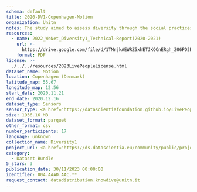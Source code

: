 ```yaml
---
schema: default
title: 2020-DV1-Copenhagen-Motion
organization: Unitn
notes: The study aimed to assess diversity through the social practices and daily behaviors of university students from eight different countries. The research was carried out in two phases. Initially, a large sample of students from Denmark, Italy, Mongolia, Paraguay, the United Kingdom, China, Mexico, and India, completed a survey on their social practices, as well as their socio-demographic, cultural, and psychological elements. In the second phase, a sub-sample of the respondents engaged in a four-week data collection by using an innovative smartphone application called iLog. This app collected data from thirty-four smartphone sensors around the clock, allowing for an in-depth investigation into the diversity and daily routines of university students across countries, both synchronically and diachronically.
resources:
  - name: 2022_WeNet_Diversity1_Technical-Report(2020-2021)
    url: >-
      https://drive.google.com/file/d/1TMrjkAEWRZ5xhETJKOCnERgh_Z06PO2E/view?usp=drive_link
    format: PDF
license: >-
  ./../../resources/2023LivePeopleLicense.html
dataset_name: Motion
location: Copenhagen (Denmark)
latitude_map: 55.67
longitude_map: 12.56
start_date: 2020.11.21
end_date: 2020.12.16
dataset_type: Sensors
sensor_type: <a href="https://datascientiafoundation.github.io/LivePeople/datasets/2020-DV1-Copenhagen-Accelerometer%20Event/">accelerometer</a>, <a href="https://datascientiafoundation.github.io/LivePeople/datasets/2020-DV1-Copenhagen-Activities%20Per%20Label/">activities per label</a>,<a href="https://datascientiafoundation.github.io/LivePeople/datasets/2020-DV1-Copenhagen-Activities%20Per%20Time/"> activities per time </a>, <a href="https://datascientiafoundation.github.io/LivePeople/datasets/2020-DV1-Copenhagen-Step%20Counter%20Event/">step counter</a>,  <a href="https://datascientiafoundation.github.io/LivePeople/datasets/2020-DV1-Copenhagen-Step%20Detector%20Event/">step detector</a> 
size: 1936.16 MB 
dataset_format: parquet
other_format: csv
number_participants: 17
language: unknown
collection_name: Diversity1
project_url: <a href="https://ds.datascientia.eu/community/public/projects/3720e313-356e-4b7c-830e-be5cc7dbb3b8">https://ds.datascientia.eu/community/public/projects/3720e313-356e-4b7c-830e-be5cc7dbb3b8</a>
category:
  - Dataset Bundle
5_stars: 3
publication_date: 30/11/2023 00:00:00
identifier: 004.AAAD.AAC.**
request_contact: datadistribution.knowdive@unitn.it
---
```

